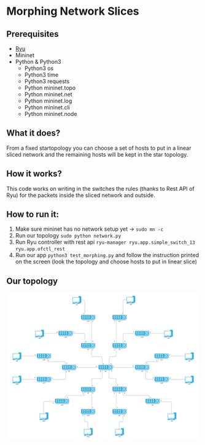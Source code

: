 # Morphing Network Slices
## Prerequisites
* [Ryu](https://ryu-sdn.org/)
* Mininet
* Python & Python3
  * Python3 os
  * Python3 time
  * Python3 requests
  * Python mininet.topo
  * Python mininet.net
  * Python mininet.log
  * Python mininet.cli
  * Python mininet.node
## What it does?
From a fixed startopology you can choose a set of hosts to put in a linear sliced network and the remaining hosts will be kept in the star topology.
## How it works?
This code works on writing in the switches the rules (thanks to Rest API of Ryu) for the packets inside the sliced network and outside.
## How to run it:
1. Make sure mininet has no network setup yet -> `sudo mn -c`
2. Run our topology `sudo python network.py`
3. Run Ryu controller with rest api `ryu-manager ryu.app.simple_switch_13 ryu.app.ofctl_rest`
4. Run our app `python3 test_morphing.py` and follow the instruction printed on the screen (look the topology and choose hosts to put in linear slice)
## Our topology
![alt text](https://github.com/adomonti/MorphingNetworkSlices/blob/main/topology.png)
